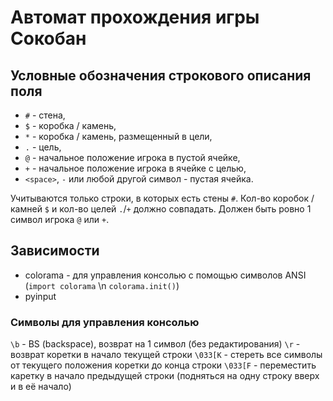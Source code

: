 # Автомат прохождения игры Сокобан

## Условные обозначения строкового описания поля

- `#` - стена,
- `$` - коробка / камень,
- `*` - коробка / камень, размещенный в цели,
- `.` - цель,
- `@` - начальное положение игрока в пустой ячейке,
- `+` - начальное положение игрока в ячейке с целью,
- `<space>`, `-` или любой другой символ - пустая ячейка.

Учитываются только строки, в которых есть стены `#`. Кол-во коробок / камней `$` и кол-во целей `.`/`+` должно совпадать. Должен быть ровно 1 символ игрока `@` или `+`.


## Зависимости

- colorama - для управления консолью с помощью символов ANSI (`import colorama` \n `colorama.init()`)
- pyinput

### Символы для управления консолью

`\b` - BS (backspace), возврат на 1 символ (без редактирования)
`\r` - возврат коретки в начало текущей строки
`\033[K` - стереть все символы от текущего положения коретки до конца строки
`\033[F` - переместить каретку в начало предыдущей строки (подняться на одну строку вверх и в её начало)


